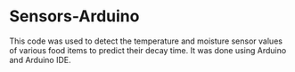 # Sensors-Arduino
This code was used to detect the temperature and moisture sensor values of various food items to predict their decay time. 
It was done using Arduino and Arduino IDE.
